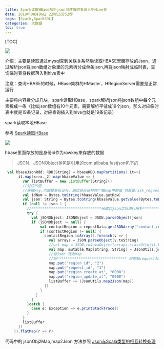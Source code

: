```yaml
---
title: Spark读取HBase解析json创建临时表录入到Hive表
date: 2018年08月06日 22时15分52秒
tags: [Spark,SparkSOL]
categories: 大数据
toc: true
---
```


[TOC]

![](https://ws1.sinaimg.cn/large/006tNbRwgy1fu552ugvkxj30ys0han0l.jpg)

介绍：主要是读取通过mysql查到关联关系然后读取HBASE里面存放的Json，通过解析json将json数组对象里的元素拆分成单条json,再将json映射成临时表，查询临时表将数据落入到hive表中

注意：查询HBASE的时候，HBase集群的HMaster，HRegionServer需要是正常运行

主要将内容拆分成几块，spark读取HBase，spark解析json将json数组中每个元素拆成一条（比如json数组有10个元素，需要解析平铺成19个json，那么对应临时表中就是19条记录，对应查询插入到hive也就是19条记录）

spark读取本地HBase

<!-- more -->

参考 [Spark读取HBase](http://www.gangtieguo.cn/2018/08/11/Spark读取Hbase/)

![](https://ws1.sinaimg.cn/large/006tNbRwgy1fu53tng462j31721e6afd.jpg)



hbase里面存放的是身份id作为rowkey来存放的数据

> JSON、JSONObject类包是引用的com.alibaba.fastjson包下的

```scala
 val hbaseJsonRdd: RDD[String] = hbaseRDD.mapPartitions( it=>{
      it.map(x=>x._2).map(hbaseValue => {
        var listBuffer = new ListBuffer[String]()
        //对应的值
        //获取key,也就是身份证号，通过身份证号在广播map中的值 也就是risk_request_id
        val idNum = Bytes.toString(hbaseValue.getRow)
        val json: String = Bytes.toString(hbaseValue.getValue(Bytes.toBytes("cf"), Bytes.toBytes(s"273468436_data")))
        if (null != json ) {
          //********************************获取到json之后进行解析********************************
          try {
            val jSONObject: JSONObject = JSON.parseObject(json)
            if (jSONObject != null) {
                val contactRegion = repostData.getJSONArray("contact_region")
                if (contactRegion != null) {
                  contactRegion.toArray().foreach(v => {
                    val arrays = JSON.parseObject(v.toString)
                    //val map = JSON.toJavaObject(arrays,classOf[util.Map[String,String]])
                    val map: mutable.Map[String, String] = JsonUtils.jsonObj2Map(arrays)
                    //将json 转为Map
                    //将******************************** 日期和requestId request_id封装到 map里面********************************，再将map转为json
                    map.put("region_id", "2")
                    map.put("request_id", "1")
                    map.put("region_create_at", "0000")
                    map.put("region_update_at", "0000")
                    listBuffer += (JsonUtils.map2Json(map))
                  })
                }
              }
            }
          }catch {
            case e: Exception => e.printStackTrace()
          }
        }
        listBuffer
      })
    }).flatMap(r => r)
```

代码中的 jsonObj2Map,map2Json 方法参照 [Json与Scala类型的相互转换处理](http://www.gangtieguo.cn/2018/08/11/Json与Scala类型的一些互相转换处理/)